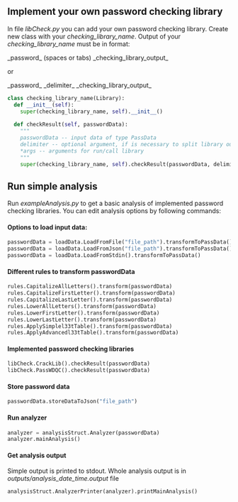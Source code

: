 ## Implement your own password checking library

In file *libCheck.py* you can add your own password checking library.
Create new class with your *checking_library_name*.
Output of your *checking_library_name* must be in format:

\_password\_ (spaces or tabs) \_checking_library_output\_

or

\_password\_ \_delimiter\_ \_checking_library_output\_

```python
class checking_library_name(Library):
  def __init__(self):
    super(checking_library_name, self).__init__()
    
  def checkResult(self, passwordData):
    """
    passwordData -- input data of type PassData
    delimiter -- optional argument, if is necessary to split library output
    *args -- arguments for run/call library
    """
    super(checking_library_name, self).checkResult(passwordData, delimiter, *args)
```



## Run simple analysis

Run *exampleAnalysis.py* to get a basic analysis of implemented password checking libraries.
You can edit analysis options by following commands:

#### Options to load input data:

```python
passwordData = loadData.LoadFromFile("file_path").transformToPassData()
passwordData = loadData.LoadFromJson("file_path").transformToPassData()
passwordData = loadData.LoadFromStdin().transformToPassData()
```

#### Different rules to transform passwordData

```python
rules.CapitalizeAllLetters().transform(passwordData)
rules.CapitalizeFirstLetter().transform(passwordData)
rules.CapitalizeLastLetter().transform(passwordData)
rules.LowerAllLetters().transform(passwordData)
rules.LowerFirstLetter().transform(passwordData)
rules.LowerLastLetter().transform(passwordData)
rules.ApplySimplel33tTable().transform(passwordData)
rules.ApplyAdvancedl33tTable().transform(passwordData)
```

#### Implemented password checking libraries
```python
libCheck.CrackLib().checkResult(passwordData)
libCheck.PassWDQC().checkResult(passwordData)
```

#### Store password data
```python
passwordData.storeDataToJson("file_path")
```

#### Run analyzer
```python
analyzer = analysisStruct.Analyzer(passwordData)
analyzer.mainAnalysis()
```

#### Get analysis output
Simple output is printed to stdout. Whole analysis output is in *outputs/analysis_date_time.output* file
```python
analysisStruct.AnalyzerPrinter(analyzer).printMainAnalysis()
```
